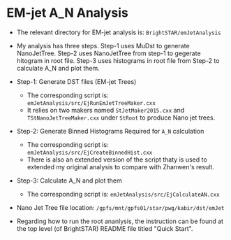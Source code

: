 EM-jet A_N Analysis
================================

- The relevant directory for EM-jet analysis is: `BrightSTAR/emJetAnalysis`

- My analysis has three steps. Step-1 uses MuDst to generate NanoJetTree. Step-2 uses NanoJetTree from step-1 to gegerate hitogram in root file. Step-3 uses histograms in root file from Step-2 to calculate A_N and plot them.


- Step-1: Generate DST files (EM-jet Trees)
  - The corresponding script is: `emJetAnalysis/src/EjRunEmJetTreeMaker.cxx`
  - It relies on two makers named `StJetMaker2015.cxx` and `TStNanoJetTreeMaker.cxx` under `StRoot` to produce Nano jet trees.


- Step-2: Generate Binned Histograms Required for `A_N` calculation
  - The corresponding script is: `emJetAnalysis/src/EjCreateBinnedHist.cxx`
  - There is also an extended version of the script thaty is used to extended my original analysis to compare with Zhanwen's result.


- Step-3: Calculate A_N and plot them
  - The corresponding script is: `emJetAnalysis/src/EjCalculateAN.cxx` 


- Nano Jet Tree file location: `/gpfs/mnt/gpfs01/star/pwg/kabir/dst/emJet`

- Regarding how to run the root ananlysis, the instruction can be found at the top level (of BrightSTAR) README  file titled "Quick Start".


